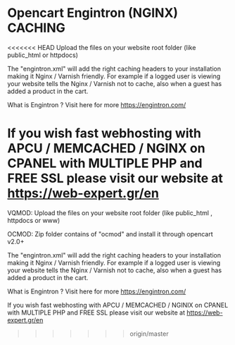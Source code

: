 # Opencart Engintron (NGINX) CACHING
<<<<<<< HEAD
Upload the files on your website root folder (like public_html or httpdocs)
 
The "engintron.xml" will add the right caching headers to your installation making it Nginx / Varnish friendly. For example if a logged user is viewing your website tells the Nginx / Varnish not to cache, also when a guest has added a product in the cart.

What is Engintron ? Visit here for more  https://engintron.com/

If you wish fast webhosting with APCU / MEMCACHED / NGINX on CPANEL with MULTIPLE PHP and FREE SSL please visit our website at https://web-expert.gr/en
=======

VQMOD:
Upload the files on your website root folder (like public_html , httpdocs or www)

OCMOD:
Zip folder contains of "ocmod" and install it through opencart v2.0+

 
The "engintron.xml" will add the right caching headers to your installation making it Nginx / Varnish friendly. For example if a logged user is viewing your website tells the Nginx / Varnish not to cache, also when a guest has added a product in the cart.

What is Engintron ? Visit here for more  https://engintron.com/

If you wish fast webhosting with APCU / MEMCACHED / NGINIX on CPANEL with MULTIPLE PHP and FREE SSL please visit our website at https://web-expert.gr/en
>>>>>>> origin/master
